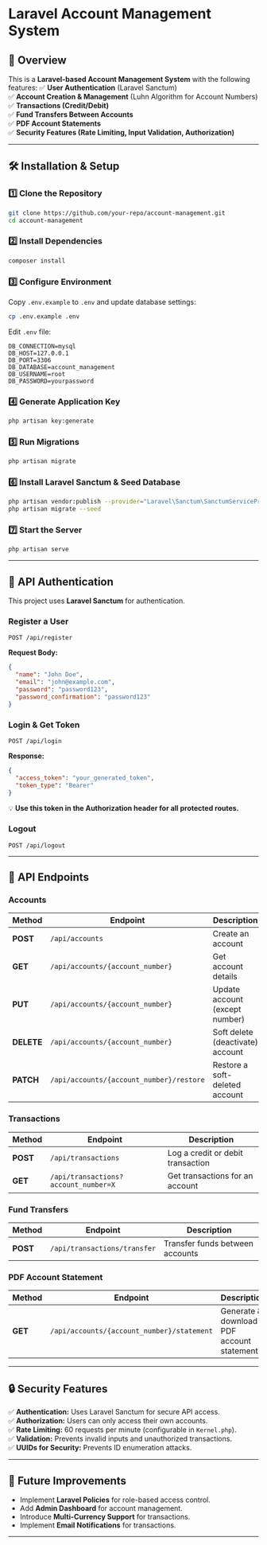 # Laravel Account Management System

## 📌 Overview
This is a **Laravel-based Account Management System** with the following features:
✅ **User Authentication** (Laravel Sanctum)  
✅ **Account Creation & Management** (Luhn Algorithm for Account Numbers)  
✅ **Transactions (Credit/Debit)**  
✅ **Fund Transfers Between Accounts**  
✅ **PDF Account Statements**  
✅ **Security Features (Rate Limiting, Input Validation, Authorization)**  

---

## 🛠️ Installation & Setup

### **1️⃣ Clone the Repository**
```bash
git clone https://github.com/your-repo/account-management.git
cd account-management
```

### **2️⃣ Install Dependencies**
```bash
composer install
```

### **3️⃣ Configure Environment**
Copy `.env.example` to `.env` and update database settings:
```bash
cp .env.example .env
```
Edit `.env` file:
```env
DB_CONNECTION=mysql
DB_HOST=127.0.0.1
DB_PORT=3306
DB_DATABASE=account_management
DB_USERNAME=root
DB_PASSWORD=yourpassword
```

### **4️⃣ Generate Application Key**
```bash
php artisan key:generate
```

### **5️⃣ Run Migrations**
```bash
php artisan migrate
```

### **6️⃣ Install Laravel Sanctum & Seed Database**
```bash
php artisan vendor:publish --provider="Laravel\Sanctum\SanctumServiceProvider"
php artisan migrate --seed
```

### **7️⃣ Start the Server**
```bash
php artisan serve
```

---

## 🔑 API Authentication
This project uses **Laravel Sanctum** for authentication.

### **Register a User**
```http
POST /api/register
```
**Request Body:**
```json
{
  "name": "John Doe",
  "email": "john@example.com",
  "password": "password123",
  "password_confirmation": "password123"
}
```

### **Login & Get Token**
```http
POST /api/login
```
**Response:**
```json
{
  "access_token": "your_generated_token",
  "token_type": "Bearer"
}
```

💡 **Use this token in the Authorization header for all protected routes.**

### **Logout**
```http
POST /api/logout
```

---

## 📂 API Endpoints

### **Accounts**
| Method | Endpoint | Description |
|--------|----------------------|------------------|
| **POST** | `/api/accounts` | Create an account |
| **GET** | `/api/accounts/{account_number}` | Get account details |
| **PUT** | `/api/accounts/{account_number}` | Update account (except number) |
| **DELETE** | `/api/accounts/{account_number}` | Soft delete (deactivate) account |
| **PATCH** | `/api/accounts/{account_number}/restore` | Restore a soft-deleted account |

### **Transactions**
| Method | Endpoint | Description |
|--------|------------------------|------------------|
| **POST** | `/api/transactions` | Log a credit or debit transaction |
| **GET** | `/api/transactions?account_number=X` | Get transactions for an account |

### **Fund Transfers**
| Method | Endpoint | Description |
|--------|------------------------------|------------------|
| **POST** | `/api/transactions/transfer` | Transfer funds between accounts |

### **PDF Account Statement**
| Method | Endpoint | Description |
|--------|--------------------------------|------------------|
| **GET** | `/api/accounts/{account_number}/statement` | Generate & download PDF account statement |

---

## 🔒 Security Features
✅ **Authentication:** Uses Laravel Sanctum for secure API access.  
✅ **Authorization:** Users can only access their own accounts.  
✅ **Rate Limiting:** 60 requests per minute (configurable in `Kernel.php`).  
✅ **Validation:** Prevents invalid inputs and unauthorized transactions.  
✅ **UUIDs for Security:** Prevents ID enumeration attacks.

---

## 📌 Future Improvements
- Implement **Laravel Policies** for role-based access control.
- Add **Admin Dashboard** for account management.
- Introduce **Multi-Currency Support** for transactions.
- Implement **Email Notifications** for transactions.

---

